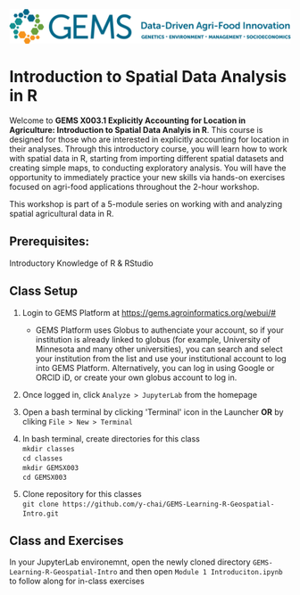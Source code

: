 
<img src="images/GEMS long.png" width=600 alt="GEMS Logo" title="GEMS" />

# Introduction to Spatial Data Analysis in R

Welcome to **GEMS X003.1 Explicitly Accounting for Location in Agriculture: Introduction to Spatial Data Analyis in R**. This course is designed for those who are interested in explicitly accounting for location in their analyses. Through this introductory course, you will learn how to work with spatial data in R, starting from importing different spatial datasets and creating simple maps, to conducting exploratory analysis. You will have the opportunity to immediately practice your new skills via hands-on exercises focused on agri-food applications throughout the 2-hour workshop.  

This workshop is part of a 5-module series on working with and analyzing spatial agricultural data in R.  

## Prerequisites: 
Introductory Knowledge of R & RStudio  


## Class Setup
1. Login to GEMS Platform at https://gems.agroinformatics.org/webui/#
    - GEMS Platform uses Globus to authenciate your account, so if your institution is already linked to globus (for example, University of Minnesota and many other universities), you can search and select your institution from the list and use your institutional account to log into GEMS Platform. Alternatively, you can log in using Google or ORCID iD, or create  your own globus account to log in.   

1. Once logged in, click `Analyze > JupyterLab` from the homepage

1. Open a bash terminal by clicking 'Terminal' icon in the Launcher **OR** by cliking `File > New > Terminal`

1. In bash terminal, create directories for this class  
    `mkdir classes`  
    `cd classes`  
    `mkdir GEMSX003`  
    `cd GEMSX003`  
1. Clone repository for this classes  
    `git clone https://github.com/y-chai/GEMS-Learning-R-Geospatial-Intro.git`

## Class and Exercises
In your JupyterLab environemnt, open the newly cloned directory `GEMS-Learning-R-Geospatial-Intro` and then open `Module 1 Introduciton.ipynb` to follow along for in-class exercises 
